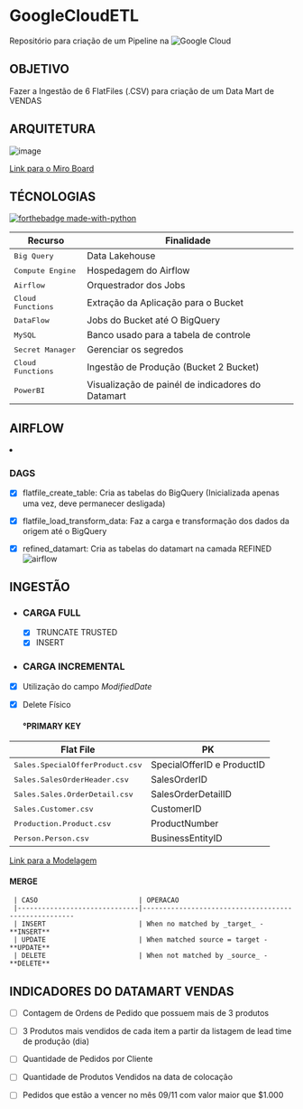<h1>GoogleCloudETL</h1> 

Repositório para criação de um Pipeline na ![Google Cloud](https://img.shields.io/badge/GoogleCloud-%234285F4.svg?style=for-the-badge&logo=google-cloud&logoColor=white)


<h2 id="objetivo"> OBJETIVO </h2>

Fazer a Ingestão de 6 FlatFiles (.CSV) para criação de um Data Mart de VENDAS

<h2 id="arquitetura"> ARQUITETURA </h2>

![image](https://github.com/user-attachments/assets/c8fbf4d3-413b-4e82-b09c-aeeea1a638c5)

[Link para o Miro Board](https://miro.com/app/board/uXjVKoI0Df8=/?diagramming=)

<h2 id="technologies"> TÉCNOLOGIAS </h2>   

 [![forthebadge made-with-python](http://ForTheBadge.com/images/badges/made-with-python.svg)](https://www.python.org/)

| Recurso               | Finalidade                                          
|----------------------|-----------------------------------------------------
| <kbd>Big Query</kbd>     | Data Lakehouse 
| <kbd>Compute Engine</kbd>     | Hospedagem do Airflow
| <kbd>Airflow</kbd>     | Orquestrador dos Jobs
| <kbd>Cloud Functions</kbd>     | Extração da Aplicação para o Bucket
| <kbd>DataFlow</kbd>     | Jobs do Bucket até O BigQuery
| <kbd>MySQL</kbd>     | Banco usado para a tabela de controle
| <kbd>Secret Manager</kbd>     | Gerenciar os segredos
| <kbd>Cloud Functions</kbd>     | Ingestão de Produção (Bucket 2 Bucket)
| <kbd>PowerBI</kbd>     | Visualização de painél de indicadores do Datamart

<h2 id="ingestão"> AIRFLOW </h2>
 <li><h3>DAGS</h3></li>

- [x] flatfile_create_table: Cria as tabelas do BigQuery (Inicializada apenas uma vez, deve permanecer desligada)
- [x] flatfile_load_transform_data: Faz a carga e transformação dos dados da origem até o BigQuery
- [x] refined_datamart: Cria as tabelas do datamart na camada REFINED
![airflow]("https://drive.google.com/file/d/1I2tXJrHPphzERcMoN3MNZG59jkxzLvvc/view?usp=drive_link")


<h2 id="ingestão"> INGESTÃO </h2>   

<ul>
 <li><h3>CARGA FULL</h3></li>

- [x] TRUNCATE TRUSTED
- [x] INSERT

 <li><h3>CARGA INCREMENTAL</h3></li>
</ul> 

- [x] Utilização do campo _ModifiedDate_
- [x] Delete Físico

   <h4>°PRIMARY KEY</h4>

| Flat File               | PK                                          
|----------------------|-----------------------------------------------------
| <kbd>Sales.SpecialOfferProduct.csv</kbd>     | SpecialOfferID e ProductID 
| <kbd>Sales.SalesOrderHeader.csv</kbd>     | SalesOrderID
| <kbd>Sales.Sales.OrderDetail.csv</kbd>     | SalesOrderDetailID 
| <kbd>Sales.Customer.csv</kbd>     | CustomerID
| <kbd>Production.Product.csv</kbd>     | ProductNumber
| <kbd>Person.Person.csv</kbd>     | BusinessEntityID


[Link para a Modelagem](https://miro.com/app/board/uXjVKnpgvfI=/)
   <h4>MERGE</h4>
 
     | CASO                         | OPERACAO                                          
     |------------------------------|-----------------------------------------------------
     | INSERT                       | When no matched by _target_ - **INSERT** 
     | UPDATE                       | When matched source = target - **UPDATE**
     | DELETE                       | When not matched by _source_ - **DELETE**
        

<h2 id="return"> INDICADORES DO DATAMART VENDAS </h2>

- [ ] Contagem de Ordens de Pedido que possuem mais de 3 produtos
- [ ] 3 Produtos mais vendidos de cada item a partir da listagem de lead time de produção (dia)
- [ ] Quantidade de Pedidos por Cliente
- [ ] Quantidade de Produtos Vendidos na data de colocação
- [ ] Pedidos que estão a vencer no mês 09/11 com valor maior que $1.000






